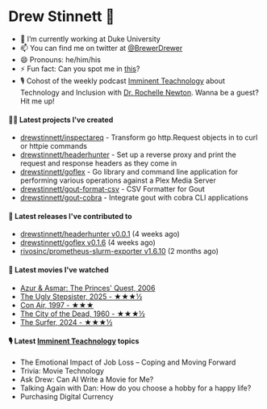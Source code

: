 
# Drew Stinnett 👋

- 🔭 I’m currently working at Duke University
- 📫 You can find me on twitter at [@BrewerDrewer](https://twitter.com/BrewerDrewer)
- 😄 Pronouns: he/him/his
- ⚡ Fun fact: Can you spot me in [this](https://www.youtube.com/watch?v=oL9WnB0qHBA)?
- 🎙 Cohost of the weekly podcast [Imminent Teachnology](https://podcast.imminentteachnology.com/) about Technology and Inclusion with [Dr. Rochelle Newton](https://www.linkedin.com/in/drrochellenewton/). Wanna be a guest? Hit me up!

#### 👨‍💻 Latest projects I've created
- [drewstinnett/inspectareq](https://github.com/drewstinnett/inspectareq) - Transform go http.Request objects in to curl or httpie commands
- [drewstinnett/headerhunter](https://github.com/drewstinnett/headerhunter) - Set up a reverse proxy and print the request and response headers as they come in
- [drewstinnett/goflex](https://github.com/drewstinnett/goflex) - Go library and command line application for performing various operations against a Plex Media Server
- [drewstinnett/gout-format-csv](https://github.com/drewstinnett/gout-format-csv) - CSV Formatter for Gout
- [drewstinnett/gout-cobra](https://github.com/drewstinnett/gout-cobra) - Integrate gout with cobra CLI applications

#### 🚀 Latest releases I've contributed to
- [drewstinnett/headerhunter v0.0.1](https://github.com/drewstinnett/headerhunter/releases/tag/v0.0.1) (4 weeks ago)
- [drewstinnett/goflex v0.1.6](https://github.com/drewstinnett/goflex/releases/tag/v0.1.6) (4 weeks ago)
- [rivosinc/prometheus-slurm-exporter v1.6.10](https://github.com/rivosinc/prometheus-slurm-exporter/releases/tag/v1.6.10) (2 months ago)

#### 🍿 Latest movies I've watched
- [Azur &amp; Asmar: The Princes&#39; Quest, 2006](https://letterboxd.com/mondodrew/film/azur-asmar-the-princes-quest/)
- [The Ugly Stepsister, 2025 - ★★★½](https://letterboxd.com/mondodrew/film/the-ugly-stepsister/)
- [Con Air, 1997 - ★★★](https://letterboxd.com/mondodrew/film/con-air/)
- [The City of the Dead, 1960 - ★★★½](https://letterboxd.com/mondodrew/film/the-city-of-the-dead/1/)
- [The Surfer, 2024 - ★★★½](https://letterboxd.com/mondodrew/film/the-surfer-2024/)

#### 🎙 Latest [Imminent Teachnology](https://podcast.imminentteachnology.com/) topics
- The Emotional Impact of Job Loss – Coping and Moving Forward
- Trivia: Movie Technology
- Ask Drew: Can AI Write a Movie for Me?
- Talking Again with Dan: How do you choose a hobby for a happy life?
- Purchasing Digital Currency
